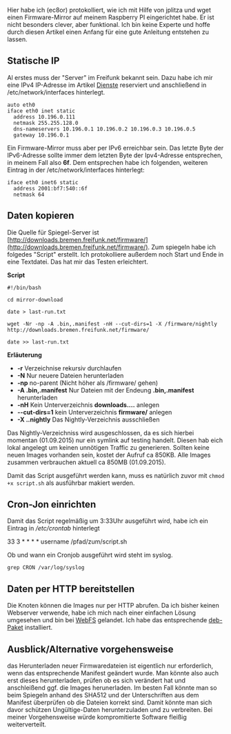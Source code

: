 Hier habe ich (ec8or) protokolliert, wie ich mit Hilfe von jplitza und wget einen Firmware-Mirror auf meinem Raspberry PI eingerichtet habe. Er ist nicht besonders clever, aber funktional. Ich bin keine Experte und hoffe durch diesen Artikel einen Anfang für eine gute Anleitung entstehen zu lassen. 

## Statische IP 
Al erstes muss der "Server" im Freifunk bekannt sein. Dazu habe ich mir eine IPv4 IP-Adresse im Artikel [Dienste](http://wiki.bremen.freifunk.net/Dienste/Home) reserviert und anschließend in /etc/network/interfaces hinterlegt.

```
auto eth0
iface eth0 inet static
  address 10.196.0.111
  netmask 255.255.128.0
  dns-nameservers 10.196.0.1 10.196.0.2 10.196.0.3 10.196.0.5
  gateway 10.196.0.1
```

Ein Firmware-Mirror muss aber per IPv6 erreichbar sein. Das letzte Byte der IPv6-Adresse sollte immer dem letzten Byte der Ipv4-Adresse entsprechen, in meinem Fall also **6f**. Dem entsprechen habe ich folgenden, weiteren Eintrag in der /etc/network/interfaces hinterlegt:

```
iface eth0 inet6 static
  address 2001:bf7:540::6f
  netmask 64
```

## Daten kopieren
Die Quelle für Spiegel-Server ist [http://downloads.bremen.freifunk.net/firmware/](http://downloads.bremen.freifunk.net/firmware/). Zum spiegeln habe ich folgedes "Script" erstellt. Ich protokolliere außerdem noch Start und Ende in eine Textdatei. Das hat mir das Testen erleichtert.

**Script**

```
#!/bin/bash

cd mirror-download

date > last-run.txt

wget -Nr -np -A .bin,.manifest -nH --cut-dirs=1 -X /firmware/nightly http://downloads.bremen.freifunk.net/firmware/

date >> last-run.txt

```

**Erläuterung**

* **-r** Verzeichnise rekursiv durchlaufen
* **-N** Nur neuere Dateien herunterladen
* **-np** no-parent (Nicht höher als /firmware/ gehen)
* **-A .bin,.manifest** Nur Dateien mit der Endeung **.bin,.manifest** herunterladen
* **-nH** Kein Unterverzeichnis **downloads....** anlegen
* **--cut-dirs=1** kein Unterverzeichnis **firmware/** anlegen
* **-X ..nightly** Das Nightly-Verzeichnis ausschließen


Das Nightly-Verzeichniss wird ausgeschlossen, da es sich hierbei momentan (01.09.2015) nur ein symlink auf testing handelt. Diesen hab eich lokal angelegt um keinen unnötigen Traffic zu generieren. Sollten keine neuen Images vorhanden sein, kostet der Aufruf ca 850KB. Alle Images zusammen verbrauchen aktuell ca 850MB (01.09.2015).

Damit das Script ausgeführt werden kann, muss es natürlich zuvor mit `chmod +x script.sh` als ausführbar makiert werden.


## Cron-Jon einrichten
Damit das Script regelmäßig um 3:33Uhr ausgeführt wird, habe ich ein Eintrag in */etc/crontab* hinterlegt

33 3 * * * * username /pfad/zum/script.sh

Ob und wann ein Cronjob ausgeführt wird steht im syslog.

```
grep CRON /var/log/syslog
```

## Daten per HTTP bereitstellen
Die Knoten können die Images nur per HTTP abrufen. Da ich bisher keinen Webserver verwende, habe ich mich nach einer einfachen Lösung umgesehen und bin bei [WebFS](http://linux.bytesex.org/misc/webfs.html) gelandet. Ich habe das entsprechende [deb-Paket](https://packages.debian.org/jessie/webfs) installiert.

## Ausblick/Alternative vorgehensweise
das Herunterladen neuer Firmwaredateien ist eigentlich nur erforderlich, wenn das entsprechende Manifest geändert wurde. Man könnte also auch erst dieses herunterladen, prüfen ob es sich verändert hat und anschleißend ggf. die Images herunerladen. Im besten Fall könnte man so beim Spiegeln anhand des SHA512 und der Unterschriften aus dem Manifest überprüfen ob die Dateien korrekt sind. Damit könnte man sich davor schützen Ungültige-Daten herunterzuladen und zu verbreiten. Bei meiner Vorgehensweise würde kompromitierte Software fleißig weiterverteilt.